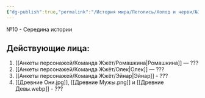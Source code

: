 ```yaml
---
{"dg-publish":true,"permalink":"/История мира/Летопись/Холод и черви/№10 - Середина истории/","noteIcon":"","created":"2025-07-29T10:23:06.083+03:00","updated":"2025-07-29T00:20:33.629+03:00"}
---
```


№10 - Середина истории
## Действующие лица:
1. [[Анкеты персонажей/Команда Жжёт/Ромашкина\|Ромашкина]] — ???
2. [[Анкеты персонажей/Команда Жжёт/Олек\|Олек]] — ???
3. [[Анкеты персонажей/Команда Жжёт/Эйнар\|Эйнар]] - ???
4. [[Древние Они.jpg]], [[Древние Мужы.png]] и [[Древние Девы.webp]] - ???
